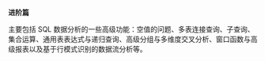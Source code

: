 **进阶篇**

主要包括 SQL 数据分析的一些高级功能：空值的问题、多表连接查询、子查询、集合运算、通用表表达式与递归查询、高级分组与多维度交叉分析、窗口函数与高级报表以及基于行模式识别的数据流分析等。

